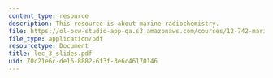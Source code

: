 ```yaml
---
content_type: resource
description: This resource is about marine radiochemistry.
file: https://ol-ocw-studio-app-qa.s3.amazonaws.com/courses/12-742-marine-chemistry-fall-2006/70c21e6cde1688826f3f3e6c46170146_lec_3_slides.pdf
file_type: application/pdf
resourcetype: Document
title: lec_3_slides.pdf
uid: 70c21e6c-de16-8882-6f3f-3e6c46170146
---
```


